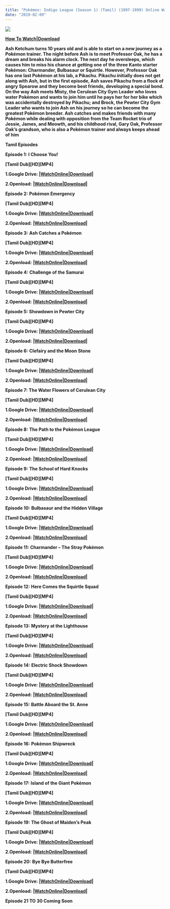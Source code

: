 ```yaml
---
title: "Pokémon: Indigo League (Season 1) (Tamil) (1997-1999) Online Watch|Download"
date: "2019-02-09"
---
```


[![](https://2.bp.blogspot.com/-I0nxlholDhE/W_0K20tO_mI/AAAAAAAABLU/GURjdQUgy4Q5ZMBWjIkAleCACdu71iR7wCLcBGAs/s320/225px-Pokemonseason1DVDBoxSet.jpg)](https://2.bp.blogspot.com/-I0nxlholDhE/W_0K20tO_mI/AAAAAAAABLU/GURjdQUgy4Q5ZMBWjIkAleCACdu71iR7wCLcBGAs/s1600/225px-Pokemonseason1DVDBoxSet.jpg)

**[How To Watch|Download](https://tamilcartoontv.blogspot.com/p/blog-page.html)**

**Ash Ketchum turns 10 years old and is able to start on a new journey as a Pokémon trainer. The night before Ash is to meet Professor Oak, he has a dream and breaks his alarm clock. The next day he oversleeps, which causes him to miss his chance at getting one of the three Kanto starter Pokémon: Charmander, Bulbasaur or Squirtle. However, Professor Oak has one last Pokémon at his lab, a Pikachu. Pikachu initially does not get along with Ash, but in the first episode, Ash saves Pikachu from a flock of angry Spearow and they become best friends, developing a special bond. On the way Ash meets Misty, the Cerulean City Gym Leader who loves water Pokémon and wants to join him until he pays her for her bike which was accidentally destroyed by Pikachu; and Brock, the Pewter City Gym Leader who wants to join Ash on his journey so he can become the greatest Pokémon breeder. Ash catches and makes friends with many Pokémon while dealing with opposition from the Team Rocket trio of Jessie, James, and Meowth, and his childhood rival, Gary Oak, Professor Oak’s grandson, who is also a Pokémon trainer and always keeps ahead of him**

**Tamil Episodes**

**Episode 1:** **I Choose You!**

**\[Tamil Dub\]\[HD\]\[MP4\]**

**1.Google Drive: |[WatchOnline|Download](https://drive.google.com/open?id=1qnvkbVfzlLjDkJ0n8lBQTxkSa0I3i3bC)|**

**2.Openload:** **|[WatchOnline|Download](https://openload.co/f/enFcuvh-esY/www.Tamilcartoontv.blogspot.in-Pokemon_S1_E1.mp4)|**

**Episode 2:** **Pokémon Emergency**

**\[Tamil Dub\]\[HD\]\[MP4\]**

**1.Google Drive: |[WatchOnline|Download](https://drive.google.com/open?id=1Jjzwn9JEGbinQPcdelvKGZdMvbZQbzA-)|**

**2.Openload:** **|[WatchOnline|Download](https://openload.co/f/4gGL1i6nNsU/www.Tamilcartoontv.blogspot.in-Pokemon_S1_E2.mp4)|**

**Episode 3:** **Ash Catches a Pokémon**

**\[Tamil Dub\]\[HD\]\[MP4\]**

**1.Google Drive: |[WatchOnline|Download](https://drive.google.com/open?id=1PuUZlGtqlLwi-V-23gHYnpMG6I9SICpD)|**

**2.Openload:** **|[WatchOnline|Download](https://clk.icu/2WKC)|**

**Episode 4:** **Challenge of the Samurai**

**\[Tamil Dub\]\[HD\]\[MP4\]**

**1.Google Drive: |[WatchOnline|Download](https://drive.google.com/open?id=1vamkTRLuePdOchzxDVsS6eHyeLbUTEAb)|**

**2.Openload:** **|[WatchOnline|Download](https://openload.co/f/X7GG1vA3byY/www.Tamilcartoontv.blogspot.in-Pokemon_S1_E4.mp4)|**

**Episode 5:** **Showdown in Pewter City**

**\[Tamil Dub\]\[HD\]\[MP4\]**

**1.Google Drive: |[WatchOnline|Download](https://drive.google.com/open?id=1U4-g8URA1LBFliUcas9Ym88zNnEl1GoG)|**

**2.Openload:** **|[WatchOnline|Download](https://clk.icu/iuyo)|**

**Episode 6:** **Clefairy and the Moon Stone**

**\[Tamil Dub\]\[HD\]\[MP4\]**

**1.Google Drive: |[WatchOnline|Download](https://drive.google.com/open?id=1EmvIAUYsyTBiEUwyygEDmVgTPW0V-QpD)|**

**2.Openload:** **|[WatchOnline|Download](https://openload.co/f/VaGjc7s3ePw/www.Tamilcartoontv.blogspot.in-Pokemon_S1_E6.mp4)|**

**Episode 7:** **The Water Flowers of Cerulean City**

**\[Tamil Dub\]\[HD\]\[MP4\]**

**1.Google Drive: |[WatchOnline|Download](https://drive.google.com/open?id=1wcmyofplKk0N31QW-fv7Oh9LAAyiN6QB)|**

**2.Openload:** **|[WatchOnline|Download](https://openload.co/f/a0oSzYIE19M/www.Tamilcartoontv.blogspot.in-Pokemon_S1_E7.mp4)|**

**Episode 8:** **The Path to the Pokémon League**

**\[Tamil Dub\]\[HD\]\[MP4\]**

**1.Google Drive: |[WatchOnline|Download](https://drive.google.com/open?id=182d9xUjBsyrWlE0nktt4qLFDgR4yPqbt)|**

**2.Openload:** **|[WatchOnline|Download](https://clk.icu/5Wqjodh)|**

**Episode 9:** **The School of Hard Knocks**

**\[Tamil Dub\]\[HD\]\[MP4\]**

**1.Google Drive: |[WatchOnline|Download](https://drive.google.com/open?id=1w8hW1QT1PgBb8Cxb-3ARXE-YvioYZyK7)|**

**2.Openload:** **|[WatchOnline|Download](https://clk.icu/vf8IxjH)|**

**Episode 10:** **Bulbasaur and the Hidden Village**

**\[Tamil Dub\]\[HD\]\[MP4\]**

**1.Google Drive: |[WatchOnline|Download](https://drive.google.com/open?id=19ETmIXbooAibV9YQCjQoGHY9OtEdKWX_)|**

**2.Openload:** **|[WatchOnline|Download](https://clk.icu/TwIRZ99p)|**

**Episode 11:** **Charmander – The Stray Pokémon**

**\[Tamil Dub\]\[HD\]\[MP4\]**

**1.Google Drive: |[WatchOnline|Download](https://drive.google.com/open?id=10416t86a-WMT7xpLUB992AmSUZOtCjFV)|**

**2.Openload:** **|[WatchOnline|Download](https://clk.icu/s4vY)|**

**Episode 12:** **Here Comes the Squirtle Squad**

**\[Tamil Dub\]\[HD\]\[MP4\]**

**1.Google Drive: |[WatchOnline|Download](https://drive.google.com/open?id=105ktKgWlFkU_o1ldVhRr7n_mFj0IUFJa)|**

**2.Openload:** **|[WatchOnline|Download](https://clk.icu/lBZ3tcU)|**

**Episode 13:** **Mystery at the Lighthouse**

**\[Tamil Dub\]\[HD\]\[MP4\]**

**1.Google Drive: |[WatchOnline|Download](https://drive.google.com/open?id=1YJlEU7a6e30puI4FgzR4rqQWWCQNATSL)|**

**2.Openload:** **|[WatchOnline|Download](https://clk.icu/gKFG)|**

**Episode 14:** **Electric Shock Showdown**

**\[Tamil Dub\]\[HD\]\[MP4\]**

**1.Google Drive: |[WatchOnline|Download](https://drive.google.com/open?id=1jyzqy4KRQGj3gmvWOesa-Cg_wVzcaESr)|**

**2.Openload:** **|[WatchOnline|Download](https://clk.icu/Br8y)|**

**Episode 15:** **Battle Aboard the St. Anne**

**\[Tamil Dub\]\[HD\]\[MP4\]**

**1.Google Drive: |[WatchOnline|Download](https://drive.google.com/open?id=1yd2T56vUpjiYe0Jwv9xr1KWX6ISgisu2)|**

**2.Openload:** **|[WatchOnline|Download](https://openload.co/f/8MPcqBnitE0/www.Tamilcartoontv.blogspot.in-Pokemon_S1_E15.mp4)|**

**Episode 16:** **Pokémon Shipwreck**

**\[Tamil Dub\]\[HD\]\[MP4\]**

**1.Google Drive: |[WatchOnline|Download](https://drive.google.com/open?id=1W42Y0YcKNZNenFi0l6jr_P5qBn1hQgPW)|**

**2.Openload:** **|[WatchOnline|Download](https://clk.icu/YgGXB)|**

**Episode 17:** **Island of the Giant Pokémon**

**\[Tamil Dub\]\[HD\]\[MP4\]**

**1.Google Drive: |[WatchOnline|Download](https://drive.google.com/open?id=1JtkKGkuerZS8yjLng2XKPWyNzRW_MXdj)|**

**2.Openload:** **|[WatchOnline|Download](https://openload.co/f/3k27j4nOET0/www.Tamilcartoontv.blogspot.in-Pokemon_S1_E17.mp4)|**

**Episode 19:** **The Ghost of Maiden’s Peak**

**\[Tamil Dub\]\[HD\]\[MP4\]**

**1.Google Drive: |[WatchOnline|Download](https://drive.google.com/open?id=1d1O9c1s8t9dvzzmWaQs4qeR1qe5iBkGK)|**

**2.Openload:** **|[WatchOnline|Download](https://clk.icu/DrfPqoZu)|**

**Episode 20:** **Bye Bye Butterfree**

**\[Tamil Dub\]\[HD\]\[MP4\]**

**1.Google Drive: |[WatchOnline|Download](https://drive.google.com/open?id=16YuTn88u0-SOvgNpPAUf9z4y-_EiNZsL)|**

**2.Openload:** **|[WatchOnline|Download](https://clk.icu/3uPka)|**

**Episode 21 TO 30 Coming Soon**

